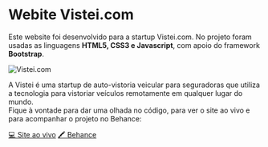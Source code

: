 # Webite Vistei.com
Este website foi desenvolvido para a startup Vistei.com.
No projeto foram usadas as linguagens <b>HTML5, CSS3 e Javascript</b>, com apoio do framework <b>Bootstrap</b>. 

![Vistei.com](https://mir-s3-cdn-cf.behance.net/project_modules/1400_opt_1/8146e974506599.5c326ed0bc09a.png)


A Vistei é uma startup de auto-vistoria veicular para seguradoras que utiliza a tecnologia para vistoriar
veículos remotamente em qualquer lugar do mundo. <br>
Fique à vontade para dar uma olhada no código, para ver o site ao vivo e para acompanhar o projeto no Behance:


[💻 Site ao vivo](https://robianchini.github.io/site-vistei/)
[🖍 Behance](https://www.behance.net/gallery/74506599/Website-Vistei)
